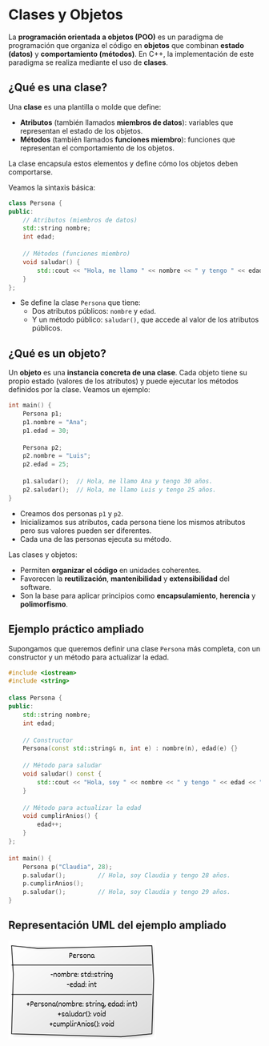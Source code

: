 # Clases y Objetos

La **programación orientada a objetos (POO)** es un paradigma de programación que organiza el código en **objetos** que combinan **estado (datos)** y **comportamiento (métodos)**. En C++, la implementación de este paradigma se realiza mediante el uso de **clases**.

## ¿Qué es una clase?

Una **clase** es una plantilla o molde que define:

* **Atributos** (también llamados **miembros de datos**): variables que representan el estado de los objetos.
* **Métodos** (también llamados **funciones miembro**): funciones que representan el comportamiento de los objetos.

La clase encapsula estos elementos y define cómo los objetos deben comportarse.

Veamos la sintaxis básica:

```cpp
class Persona {
public:
    // Atributos (miembros de datos)
    std::string nombre;
    int edad;

    // Métodos (funciones miembro)
    void saludar() {
        std::cout << "Hola, me llamo " << nombre << " y tengo " << edad << " años.\n";
    }
};
```

* Se define la clase `Persona` que tiene:
    * Dos atributos públicos: `nombre` y `edad`.
    * Y un método público: `saludar()`, que accede al valor de los atributos públicos.

## ¿Qué es un objeto?

Un **objeto** es una **instancia concreta de una clase**. Cada objeto tiene su propio estado (valores de los atributos) y puede ejecutar los métodos definidos por la clase. Veamos un ejemplo:


```cpp
int main() {
    Persona p1;
    p1.nombre = "Ana";
    p1.edad = 30;

    Persona p2;
    p2.nombre = "Luis";
    p2.edad = 25;

    p1.saludar();  // Hola, me llamo Ana y tengo 30 años.
    p2.saludar();  // Hola, me llamo Luis y tengo 25 años.
}
```

* Creamos dos personas `p1` y `p2`.
* Inicializamos sus atributos, cada persona tiene los mismos atributos pero sus valores pueden ser diferentes.
* Cada una de las personas ejecuta su método.

Las clases y objetos:
* Permiten **organizar el código** en unidades coherentes.
* Favorecen la **reutilización**, **mantenibilidad** y **extensibilidad** del software.
* Son la base para aplicar principios como **encapsulamiento**, **herencia** y **polimorfismo**.

## Ejemplo práctico ampliado

Supongamos que queremos definir una clase `Persona` más completa, con un constructor y un método para actualizar la edad.

```cpp
#include <iostream>
#include <string>

class Persona {
public:
    std::string nombre;
    int edad;

    // Constructor
    Persona(const std::string& n, int e) : nombre(n), edad(e) {}

    // Método para saludar
    void saludar() const {
        std::cout << "Hola, soy " << nombre << " y tengo " << edad << " años.\n";
    }

    // Método para actualizar la edad
    void cumplirAnios() {
        edad++;
    }
};

int main() {
    Persona p("Claudia", 28);
    p.saludar();         // Hola, soy Claudia y tengo 28 años.
    p.cumplirAnios();
    p.saludar();         // Hola, soy Claudia y tengo 29 años.
}
```


## Representación UML del ejemplo ampliado

![diagrama1](img/diagrama1.png)

